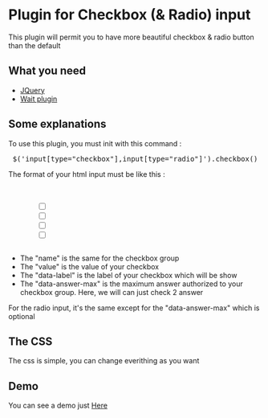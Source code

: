 Plugin for Checkbox (& Radio) input
===============

<p> This plugin will permit you to have more beautiful checkbox & radio button than the default </p>

<h2> What you need </h2>
<ul>
	<li> <a href="http://jquery.com/"> JQuery </a> </li>
	<li> <a href="https://github.com/kookii/wait-plugin-js"> Wait plugin </a> </li>
</ul>


<h2> Some explanations </h2>
<p> To use this plugin, you must init with this command :  </p>
<pre> $('input[type="checkbox"],input[type="radio"]').checkbox() </pre>

<p> The format of your html input must be like this : </p>
<pre> 
	<code>
		<input type="checkbox" name="check" value = "test"  data-label = "Ma reponse" data-answer-max="2"/>
		<input type="checkbox" name="check" value = "test-2" data-label = "Ma reponse 2" data-answer-max="2"/>
		<input type="checkbox" name="check" value = "test-3" data-label = "Ma reponse 3" data-answer-max="2"/>
		<input type="checkbox" name="check" value = "test-4" data-label = "Ma reponse 4" data-answer-max="2"/>
	</code>
</pre>
<ul>
	<li> The "name" is the same for the checkbox group </li>
	<li> The "value" is the value of your checkbox </li>
	<li> The "data-label" is the label of your checkbox which will be show </li>
	<li> The "data-answer-max" is the maximum answer authorized to your checkbox group. Here, we will can just check 2 answer </li>
</ul>

<p> For the radio input, it's the same except for the "data-answer-max" which is optional </p>

<h2> The CSS </h2>
<p> The css is simple, you can change everithing as you want </p>

<h2> Demo </h2>
<p> You can see a demo just <a href="http://demo.lemalesaint.fr/checkbox_plugin/demo/"> Here </a> </p>